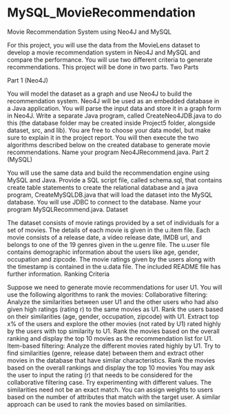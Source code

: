 # MySQL_MovieRecommendation

Movie Recommendation System using Neo4J and MySQL

For this project, you will use the data from the MovieLens dataset to develop a movie recommendation system in Neo4J and MySQL and compare the performance. You will use two different criteria to generate recommendations. This project will be done in two parts.
Two Parts

Part 1 (Neo4J)

You will model the dataset as a graph and use Neo4J to build the recommendation system. Neo4J will be used as an embedded database in a Java application. You will parse the input data and store it in a graph form in Neo4J. Write a separate Java program, called CreateNeo4JDB.java to do this (the database folder may be created inside Project5 folder, alongside dataset, src, and lib). You are free to choose your data model, but make sure to explain it in the project report. You will then execute the two algorithms described below on the created database to generate movie recommendations. Name your program Neo4JRecommend.java.
Part 2 (MySQL)

You will use the same data and build the recommendation engine using MySQL and Java. Provide a SQL script file, called schema.sql, that contains create table statements to create the relational database and a java program, CreateMySQLDB.java that will load the dataset into the MySQL database. You will use JDBC to connect to the database. Name your program MySQLRecommend.java.
Dataset

The dataset consists of movie ratings provided by a set of individuals for a set of movies. The details of each movie is given in the u.item file. Each movie consists of a release date, a video release date, IMDB url, and belongs to one of the 19 genres given in the u.genre file. The u.user file contains demographic information about the users like age, gender, occupation and zipcode. The movie ratings given by the users along with the timestamp is contained in the u.data file. The included README file has further information.
Ranking Criteria

Suppose we need to generate movie recommendations for user U1. You will use the following algorithms to rank the movies:
Collaborative filtering: Analyze the similarities between user U1 and the other users who had also given high ratings (rating r) to the same movies as U1. Rank the users based on their similarities (age, gender, occupation, zipcode) with U1. Extract top x% of the users and explore the other movies (not rated by U1) rated highly by the users with top similarity to U1. Rank the movies based on the overall ranking and display the top 10 movies as the recommendation list for U1.
Item-based filtering: Analyze the different movies rated highly by U1. Try to find similarities (genre, release date) between them and extract other movies in the database that have similar characteristics. Rank the movies based on the overall rankings and display the top 10 movies
You may ask the user to input the rating (r) that needs to be considered for the collaborative filtering case. Try experimenting with different values. The similarities need not be an exact match. You can assign weights to users based on the number of attributes that match with the target user. A similar approach can be used to rank the movies based on similarities.
